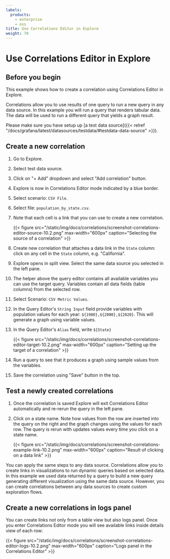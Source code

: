 ```yaml
---
labels:
  products:
    - enterprise
    - oss
title: Use Correlations Editor in Explore
weight: 70
---
```


# Use Correlations Editor in Explore

## Before you begin

This example shows how to create a correlation using Correlations Editor in Explore. 

Correlations allow you to use results of one query to run a new query in any data source. In this example you will run a query that renders tabular data. The data will be used to run a different query that yields a graph result. 

Please make sure you have setup up [a test data source]({{< relref "/docs/grafana/latest/datasources/testdata/#testdata-data-source" >}}).

## Create a new correlation

1. Go to Explore.
1. Select test data source.
1. Click on "+ Add" dropdown and select "Add correlation" button.
1. Explore is now in Correlations Editor mode indicated by a blue border.
1. Select scenario: `CSV File`.
1. Select file: `population_by_state.csv`.
1. Note that each cell is a link that you can use to create a new correlation. 

   {{< figure src="/static/img/docs/correlations/screenshot-correlations-editor-source-10.2.png" max-width="600px" caption="Selecting the source of a correlation" >}}

1. Create new correlation that attaches a data link in the `State` column: click on any cell in the `State` column, e.g. "California". 
1. Explore opens in split view. Select the same data source you selected in the left pane.
1. The helper above the query editor contains all available variables you can use the target query. Variables contain all data fields (table columns) from the selected row.
1. Select Scenario: `CSV Metric Values`.
1. In the Query Editor's `String Input` field provide variables with population values for each year: `${1980},${2000},${2020}`. This will generate a graph using variable values.
1. In the Query Editor's `Alias` field, write `${State}`

   {{< figure src="/static/img/docs/correlations/screenshot-correlations-editor-target-10.2.png" max-width="600px" caption="Setting up the target of a correlation" >}}

1. Run a query to see that it produces a graph using sample values from the variables.
1. Save the correlation using "Save" button in the top.

## Test a newly created correlations

1. Once the correlation is saved Explore will exit Correlations Editor automatically and re-rerun the query in the left pane.
1. Click on a state name. Note how values from the row are inserted into the query on the right and the graph changes using the values for each row. The query is rerun with updates values every time you click on a state name.

   {{< figure src="/static/img/docs/correlations/screenshot-correlations-example-link-10.2.png" max-width="600px" caption="Result of clicking on a data link" >}}

You can apply the same steps to any data source. Correlations allow you to create links in visualizations to run dynamic queries based on selected data. In this example we used data returned by a query to build a new query generating different visualization using the same data source. However, you can create correlations between any data sources to create custom exploration flows.

## Create a new correlations in logs panel

You can create links not only from a table view but also logs panel. Once you enter Correlations Editor mode you will see available links inside details view of each row:

   {{< figure src="/static/img/docs/correlations/screenshot-correlations-editor-logs-10.2.png" max-width="600px" caption="Logs panel in the Correlations Editor" >}}
